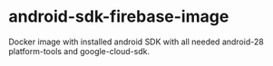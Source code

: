 # android-sdk-firebase-image
Docker image with installed android SDK with all needed android-28 platform-tools and google-cloud-sdk.
